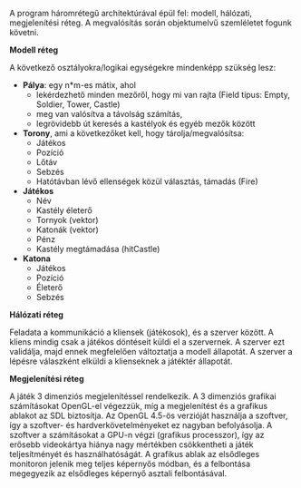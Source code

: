 A program háromrétegű architektúrával épül fel: modell, hálózati, megjelenítési réteg. A megvalósítás során objektumelvű szemléletet fogunk követni.

**Modell réteg**

A következő osztályokra/logikai egységekre mindenképp szükség lesz:
* **Pálya**: egy n*m-es mátix, ahol 
   * lekérdezhető minden mezőről, hogy mi van rajta (Field típus: Empty, Soldier, Tower, Castle)
   * meg van valósítva a távolság számítás, 
   * legrövidebb út keresés a kastélyok és egyéb mezők között
* **Torony**, ami a következőket kell, hogy tárolja/megvalósítsa: 
   * Játékos
   * Pozíció
   * Lőtáv
   * Sebzés
   * Hatótávban lévő ellenségek közül választás, támadás (Fire)
* **Játékos**
   * Név
   * Kastély életerő
   * Tornyok (vektor)
   * Katonák (vektor)
   * Pénz
   * Kastély megtámadása (hitCastle)
* **Katona**
   * Játékos
   * Pozíció
   * Életerő
   * Sebzés


**Hálózati réteg**

Feladata a kommunikáció a kliensek (játékosok), és a szerver között. A kliens mindig csak a játékos döntéseit küldi el a szervernek. A szerver ezt validálja, majd ennek megfelelően változtatja a modell állapotát. A szerver a lépésre válaszként elküldi a klienseknek a játéktér állapotát.

**Megjelenítési réteg**

A játék 3 dimenziós megjelenítéssel rendelkezik.
A 3 dimenziós grafikai számításokat OpenGL-el végezzük, míg a megjelenítést és a grafikus ablakot az SDL biztosítja. Az OpenGL 4.5-ös verzióját használja a szoftver, így a szoftver- és hardverkövetelményeket ez nagyban befolyásolja. 
A szoftver a számításokat a GPU-n végzi (grafikus processzor), így az erősebb videokártya hiánya nagy mértékben csökkentheti a játék teljesítményét és használhatóságát.
A grafikus ablak az elsődleges monitoron jelenik meg teljes képernyős módban, és a felbontása megegyezik az elsődleges képernyő asztali felbontásával.

